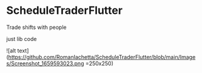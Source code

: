 # ScheduleTraderFlutter
Trade shifts with people

just lib code

![alt text](https://github.com/RomanIachetta/ScheduleTraderFlutter/blob/main/Images/Screenshot_1659593023.png =250x250)
